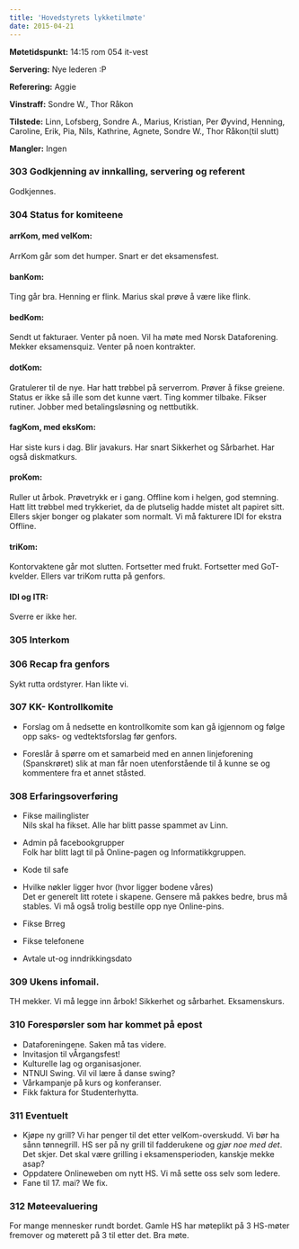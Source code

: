 ```yaml
---
title: 'Hovedstyrets lykketilmøte'
date: 2015-04-21
---
```


**Møtetidspunkt:** 14:15 rom 054 it-vest

**Servering:** Nye lederen :P

**Referering:** Aggie

**Vinstraff:** Sondre W., Thor Råkon     

**Tilstede:** Linn, Lofsberg, Sondre A., Marius, Kristian, Per Øyvind, Henning, Caroline, Erik, Pia, Nils, Kathrine, Agnete, Sondre W., Thor Råkon(til slutt)

**Mangler:** Ingen    

### 303 Godkjenning av innkalling, servering og referent   
Godkjennes. 

### 304 Status for komiteene

#### arrKom, med velKom:   
ArrKom går som det humper. Snart er det eksamensfest. 
	
#### banKom:   
Ting går bra. Henning er flink. Marius skal prøve å være like flink. 
	
#### bedKom:   
Sendt ut fakturaer. Venter på noen. Vil ha møte med Norsk Dataforening. Mekker eksamensquiz. Venter på noen kontrakter.    

#### dotKom:   
Gratulerer til de nye. Har hatt trøbbel på serverrom. Prøver å fikse greiene. Status er ikke så ille som det kunne vært. Ting kommer tilbake. Fikser rutiner. Jobber med betalingsløsning og nettbutikk. 

#### fagKom, med eksKom:    
Har siste kurs i dag. Blir javakurs. Har snart Sikkerhet og Sårbarhet. Har også diskmatkurs. 

#### proKom:    
Ruller ut årbok. Prøvetrykk er i gang. Offline kom i helgen, god stemning. Hatt litt trøbbel med trykkeriet, da de plutselig hadde mistet alt papiret sitt. Ellers skjer bonger og plakater som normalt. Vi må fakturere IDI for ekstra Offline. 

#### triKom:   
Kontorvaktene går mot slutten. Fortsetter med frukt. Fortsetter med GoT-kvelder. Ellers var triKom rutta på genfors.    

#### IDI og ITR:    
Sverre er ikke her. 

### 305 Interkom   

### 306 Recap fra genfors    
Sykt rutta ordstyrer. Han likte vi. 

### 307 KK- Kontrollkomite

* Forslag om å nedsette en kontrollkomite som kan gå igjennom og følge opp saks- og vedtektsforslag før genfors.

* Foreslår å spørre om et samarbeid med en annen linjeforening (Spanskrøret) slik at man får noen utenforstående til å kunne se og kommentere fra et annet ståsted.


### 308 Erfaringsoverføring

* Fikse mailinglister   
Nils skal ha fikset. Alle har blitt passe spammet av Linn. 
* Admin på facebookgrupper    
Folk har blitt lagt til på Online-pagen og Informatikkgruppen. 
* Kode til safe    
* Hvilke nøkler ligger hvor (hvor ligger bodene våres)    
Det er generelt litt rotete i skapene. Gensere må pakkes bedre, brus må stables. Vi må også trolig bestille opp nye Online-pins.    
* Fikse Brreg
* Fikse telefonene

* Avtale ut-og inndrikkingsdato    

### 309 Ukens infomail.   
TH mekker. Vi må legge inn årbok! Sikkerhet og sårbarhet. Eksamenskurs. 

### 310 Forespørsler som har kommet på epost    
- Dataforeningene. Saken må tas videre. 
- Invitasjon til vÅrgangsfest!     
- Kulturelle lag og organisasjoner.      
- NTNUI Swing. Vil vil lære å danse swing? 
- Vårkampanje på kurs og konferanser.    
- Fikk faktura for Studenterhytta.    

### 311 Eventuelt      
- Kjøpe ny grill? Vi har penger til det etter velKom-overskudd. Vi bør ha sånn tønnegrill. HS ser på ny grill til fadderukene og *gjør noe med det*. Det skjer. Det skal være grilling i eksamensperioden, kanskje mekke asap?    
- Oppdatere Onlineweben om nytt HS. Vi må sette oss selv som ledere.       
- Fane til 17. mai? We fix. 

### 312 Møteevaluering    
For mange mennesker rundt bordet. Gamle HS har møteplikt på 3 HS-møter fremover og møterett på 3 til etter det. Bra møte. 
